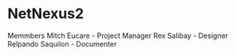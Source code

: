 # NetNexus2
Memmbers Mitch Eucare - Project Manager Rex Salibay - Designer Relpando Saquilon - Documenter
